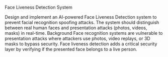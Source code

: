 Face Liveness Detection System

Design and implement an AI-powered Face Liveness Detection system to prevent facial recognition spoofing attacks. The system should distinguish between real human faces and presentation attacks (photos, videos, masks) in real-time.
Background
Face recognition systems are vulnerable to presentation attacks where attackers use photos, video replays, or 3D masks to bypass security. Face liveness detection adds a critical security layer by verifying if the presented face belongs to a live person.
